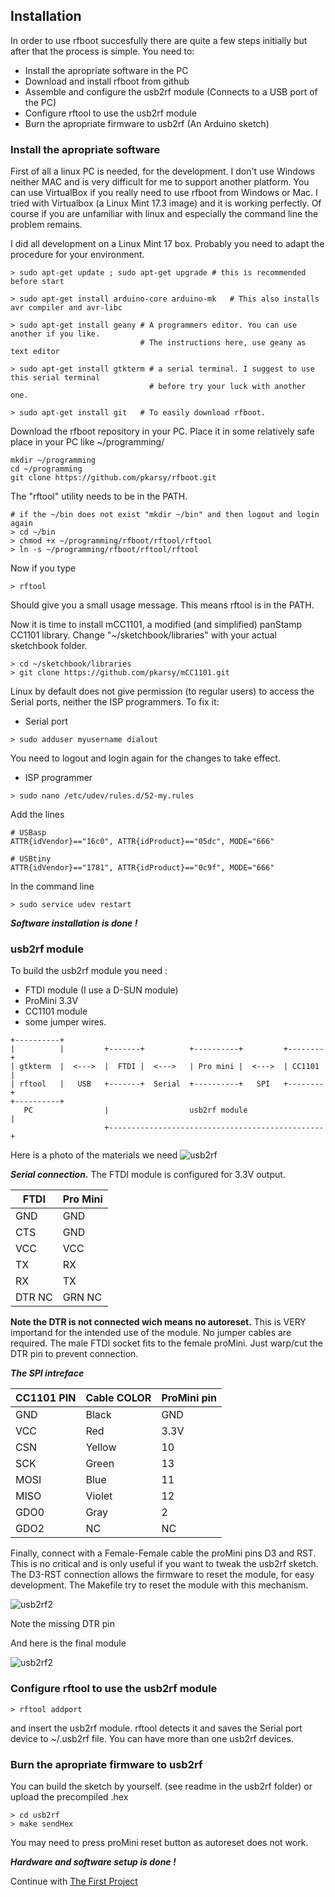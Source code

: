 ## Installation

In order to use rfboot succesfully there are quite a few steps initially but after that
the process is simple.
You need to:
- Install the apropriate software in the PC
- Download and install rfboot from github
- Assemble and configure the usb2rf module (Connects to a USB port of the PC)
- Configure rftool to use the usb2rf module
- Burn the apropriate firmware to usb2rf (An Arduino sketch)

### Install the apropriate software
First of all a linux PC is needed, for the development. I don't use Windows neither MAC
and is very difficult for me to support another platform. You can use VirtualBox if
you really need to use rfboot from Windows or Mac.
I tried with Virtualbox (a Linux Mint 17.3 image) and it is working perfectly.
Of course if you are unfamiliar with linux and especially the command line the problem
remains.

I did all development on a Linux Mint 17 box. Probably you need to adapt the procedure
for your environment.

```
> sudo apt-get update ; sudo apt-get upgrade # this is recommended before start

> sudo apt-get install arduino-core arduino-mk   # This also installs avr compiler and avr-libc

> sudo apt-get install geany # A programmers editor. You can use another if you like.
                             # The instructions here, use geany as text editor

> sudo apt-get install gtkterm # a serial terminal. I suggest to use this serial terminal
                               # before try your luck with another one.

> sudo apt-get install git   # To easily download rfboot.
```

Download the rfboot repository in your PC. Place it in some relatively safe place in your
PC like ~/programming/

```
mkdir ~/programming
cd ~/programming
git clone https://github.com/pkarsy/rfboot.git
```
The "rftool" utility needs to be in the PATH.
```
# if the ~/bin does not exist "mkdir ~/bin" and then logout and login again
> cd ~/bin
> chmod +x ~/programming/rfboot/rftool/rftool
> ln -s ~/programming/rfboot/rftool/rftool
```
Now if you type
```
> rftool
```
Should give you a small usage message. This means rftool is in the PATH.

Now it is time to install mCC1101, a modified (and simplified) panStamp
CC1101 library. Change "~/sketchbook/libraries" with your actual sketchbook folder.

```
> cd ~/sketchbook/libraries
> git clone https://github.com/pkarsy/mCC1101.git
```

Linux by default does not give permission (to regular users) to
access the Serial ports, neither the ISP programmers. To fix it:

- Serial port
```
> sudo adduser myusername dialout
```
You need to logout and login again for the changes to take effect.
- ISP programmer

```
> sudo nano /etc/udev/rules.d/52-my.rules
```
Add the lines
```
# USBasp
ATTR{idVendor}=="16c0", ATTR{idProduct}=="05dc", MODE="666"

# USBtiny
ATTR{idVendor}=="1781", ATTR{idProduct}=="0c9f", MODE="666"
```

In the command line
```
> sudo service udev restart
```

***Software installation is done !***

### usb2rf module

To build the usb2rf module you need :
- FTDI module (I use a D-SUN module)
- ProMini 3.3V
- CC1101 module
- some jumper wires.

```
+----------+
|          |         +-------+          +----------+         +--------+
| gtkterm  |  <--->  |  FTDI |  <--->   | Pro mini |  <--->  | CC1101 |
| rftool   |   USB   +-------+  Serial  +----------+   SPI   +--------+
+----------+
   PC                |                  usb2rf module                 |
                     +------------------------------------------------+
```

Here is a photo of the materials we need
![usb2rf](files/usb2rf1.jpg)

***Serial connection.***
The FTDI module is configured for 3.3V output.


FTDI | Pro Mini
---- | --------
GND  | GND
CTS  | GND
VCC  | VCC
TX   | RX
RX   | TX
DTR NC | GRN NC

**Note the DTR is not connected wich means no autoreset.** This is VERY importand for the
intended use of the module.
No jumper cables are required. The male FTDI socket fits to the female proMini.
Just warp/cut the DTR pin to prevent connection.

***The SPI intreface***

CC1101 PIN | Cable COLOR | ProMini pin
------------- | ----------- | -----------
GND | Black | GND
VCC | Red | 3.3V
CSN | Yellow | 10
SCK | Green | 13
MOSI | Blue | 11
MISO | Violet | 12
GDO0 | Gray | 2
GDO2 | NC | NC

Finally, connect with a Female-Female cable the proMini pins D3 and RST.
This is no critical and is only useful if you want to tweak the usb2rf sketch. The D3-RST connection
allows the firmware to reset the module, for easy development. The Makefile try to reset the module with this mechanism.

![usb2rf2](files/usb2rf2.jpg)

Note the missing DTR pin

And here is the final module

![usb2rf2](files/usb2rf3.jpg)

### Configure rftool to use the usb2rf module
```
> rftool addport
```
and insert the usb2rf module. rftool detects it and saves the Serial port device
to ~/.usb2rf file. You can have more than one usb2rf devices.

### Burn the apropriate firmware to usb2rf
You can build the sketch by yourself. (see readme in the usb2rf folder)
or upload the precompiled .hex
```
> cd usb2rf
> make sendHex
```
You may need to press proMini reset button as autoreset does not work.

***Hardware and software setup is done !***

Continue with
[The First Project](The-First-Project.md)

